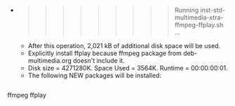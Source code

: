 * >>>>>>>>> Running inst-std-multimedia-xtra-ffmpeg-ffplay.sh ...
  * After this operation, 2,021 kB of additional disk space will be used.
  * Explicitly install ffplay because ffmpeg package from deb-multimedia.org doesn't include it.
  * Disk size = 4271280K. Space Used = 3564K. Runtime = 00:00:00:01.
  * The following NEW packages will be installed:
  ```bash
ffmpeg ffplay
  ```
